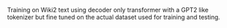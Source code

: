 Training on Wiki2 text using decoder only transformer with a GPT2 like tokenizer but fine tuned on the actual dataset used for training and testing. 